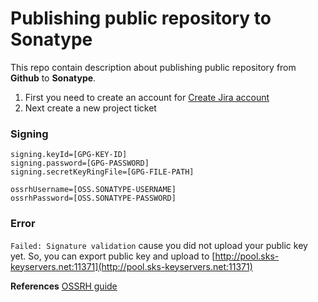 # Publishing public repository to Sonatype

This repo contain description about publishing public repository from **Github** to **Sonatype**. 

1. First you need to create an account for [Create Jira account](https://issues.sonatype.org/secure/Signup!default.jspa)
2. Next create a new project ticket


### Signing

```
signing.keyId=[GPG-KEY-ID]
signing.password=[GPG-PASSWORD]
signing.secretKeyRingFile=[GPG-FILE-PATH]

ossrhUsername=[OSS.SONATYPE-USERNAME]
ossrhPassword=[OSS.SONATYPE-PASSWORD]
```
### Error

`Failed: Signature validation` cause you did not upload your public key yet. So, you can export public key and upload to [http://pool.sks-keyservers.net:11371](http://pool.sks-keyservers.net:11371)

 **References**
 [OSSRH guide](https://central.sonatype.org/pages/ossrh-guide.html)

